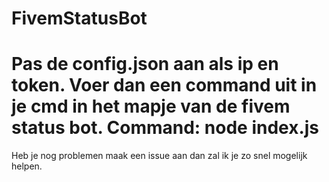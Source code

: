 # FivemStatusBot

# Pas de config.json aan als ip en token. Voer dan een command uit in je cmd in het mapje van de fivem status bot. Command: node index.js

Heb je nog problemen maak een issue aan dan zal ik je zo snel mogelijk helpen.
